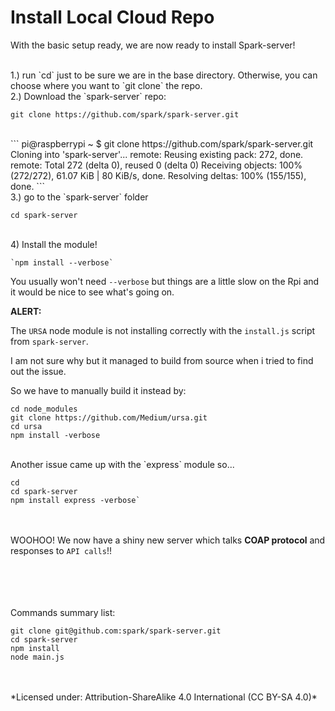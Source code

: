 # Install Local Cloud Repo

With the basic setup ready, we are now ready to install Spark-server!

<br>
1.) run `cd` just to be sure we are in the base directory. Otherwise, you can choose where you want to `git clone` the repo.

<br>
2.) Download the `spark-server` repo:

`git clone https://github.com/spark/spark-server.git`


<br>
```
pi@raspberrypi ~ $ git clone https://github.com/spark/spark-server.git
Cloning into 'spark-server'...
remote: Reusing existing pack: 272, done.
remote: Total 272 (delta 0), reused 0 (delta 0)
Receiving objects: 100% (272/272), 61.07 KiB | 80 KiB/s, done.
Resolving deltas: 100% (155/155), done.
```
<br>
3.) go to the `spark-server` folder

`cd spark-server`

<br>
4) Install the module!

    `npm install --verbose`

You usually won't need `--verbose` but things are a little slow on the Rpi and it would be nice to see what's going on.


**ALERT:**

The `URSA` node module is not installing correctly with the `install.js` script from `spark-server`.

I am not sure why but it managed to build from source when i tried to find out the issue.

So we have to manually build it instead by:

```
cd node_modules
git clone https://github.com/Medium/ursa.git
cd ursa
npm install -verbose
```
<br>
Another issue came up with the `express` module so...

```
cd
cd spark-server
npm install express -verbose`
```


<br><br>
WOOHOO! We now have a shiny new server which talks **COAP protocol** and responses to `API calls`!!


<br><br><br><br>
Commands summary list:

```
git clone git@github.com:spark/spark-server.git
cd spark-server
npm install
node main.js
```

<br>
<br>
*Licensed under: Attribution-ShareAlike 4.0 International (CC BY-SA 4.0)*
